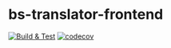 # bs-translator-frontend

[![Build & Test](https://github.com/DCC-BS/bs-translator-frontend/actions/workflows/ci.yml/badge.svg)](https://github.com/DCC-BS/bs-translator-frontend/actions/workflows/ci.yml)
[![codecov](https://codecov.io/gh/DCC-BS/bs-translator-frontend/graph/badge.svg?token=BYAB6V1C8B)](https://codecov.io/gh/DCC-BS/bs-translator-frontend)
